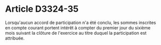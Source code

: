 # Article D3324-35

  
Lorsqu'aucun accord de participation n'a été conclu, les sommes inscrites en compte courant portent intérêt à compter du premier jour du sixième mois suivant la clôture de l'exercice au titre duquel la participation est attribuée.